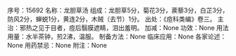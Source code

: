 序号：15692
名称：龙胆草汤
组成：龙胆草5分，菊花3分，蒺藜3分，白芷3分，防风2分，蝉蜕1分，黄连2分，木贼（去节）1分。
出处：《痘科类编》卷三。
主治：邪热之见于目者，痘后翳膜遮睛，泪出羞明。
加减：None
功效：None
用法用量：水半茶钟，煎2沸，温服。
制备方法：None
临床应用：None
各家论述：None
用药禁忌：None
附注：None
